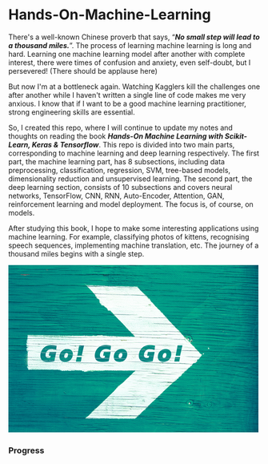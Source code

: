 # Hands-On-Machine-Learning
There's a well-known Chinese proverb that says, “***No small step will lead to a thousand miles.***”. The process of learning machine learning is long and hard. Learning one machine learning model after another with complete interest, there were times of confusion and anxiety, even self-doubt, but I persevered! (There should be applause here)

But now I'm at a bottleneck again. Watching Kagglers kill the challenges one after another while I haven't written a single line of code makes me very anxious. I know that if I want to be a good machine learning practitioner, strong engineering skills are essential.

So, I created this repo, where I will continue to update my notes and thoughts on reading the book ***Hands-On Machine Learning with Scikit-Learn, Keras & Tensorflow***. This repo is divided into two main parts, corresponding to machine learning and deep learning respectively. The first part, the machine learning part, has 8 subsections, including data preprocessing, classification, regression, SVM, tree-based models, dimensionality reduction and unsupervised learning. The second part, the deep learning section, consists of 10 subsections and covers neural networks, TensorFlow, CNN, RNN, Auto-Encoder, Attention, GAN, reinforcement learning and model deployment. The focus is, of course, on models.

After studying this book, I hope to make some interesting applications using machine learning. For example, classifying photos of kittens, recognising speech sequences, implementing machine translation, etc. The journey of a thousand miles begins with a single step.

![avatar](/go-for-it.jpeg)
### Progress